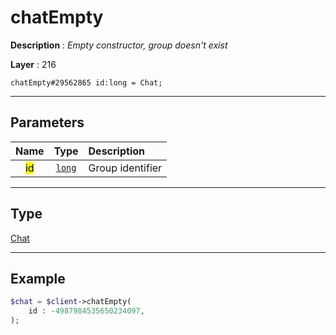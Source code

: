 # chatEmpty

**Description** : *Empty constructor, group doesn&#039;t exist*

**Layer** : 216

```tl
chatEmpty#29562865 id:long = Chat;
```

---

## Parameters

| Name | Type | Description |
| :---: | :---: | :--- |
| <mark>id</mark> | [`long`](type/long) | Group identifier |

---

## Type

[Chat](type/Chat)

---

## Example

```php
$chat = $client->chatEmpty(
	id : -4987984535650234097,
);
```